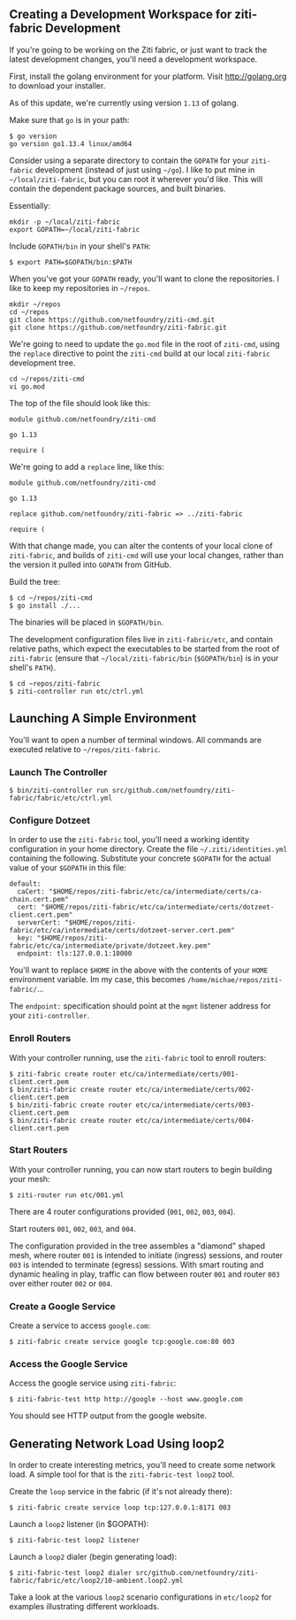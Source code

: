## Creating a Development Workspace for ziti-fabric Development

If you're going to be working on the Ziti fabric, or just want to track the latest development changes, you'll need a development workspace.

First, install the golang environment for your platform. Visit http://golang.org to download your installer.

As of this update, we're currently using version `1.13` of golang.

Make sure that `go` is in your path:

```
$ go version
go version go1.13.4 linux/amd64
```

Consider using a separate directory to contain the `GOPATH` for your `ziti-fabric` development (instead of just using `~/go`). I like to put mine in `~/local/ziti-fabric`, but you can root it wherever you'd like. This will contain the dependent package sources, and built binaries.

Essentially:

```
mkdir -p ~/local/ziti-fabric
export GOPATH=~/local/ziti-fabric
```

Include `GOPATH/bin` in your shell's `PATH`:

```
$ export PATH=$GOPATH/bin:$PATH
```

When you've got your `GOPATH` ready, you'll want to clone the repositories. I like to keep my repositories in `~/repos`.

```
mkdir ~/repos
cd ~/repos
git clone https://github.com/netfoundry/ziti-cmd.git
git clone https://github.com/netfoundry/ziti-fabric.git
```

We're going to need to update the `go.mod` file in the root of `ziti-cmd`, using the `replace` directive to point the `ziti-cmd` build at our local `ziti-fabric` development tree.

```
cd ~/repos/ziti-cmd
vi go.mod
```

The top of the file should look like this:

```
module github.com/netfoundry/ziti-cmd

go 1.13

require (
```

We're going to add a `replace` line, like this:

```
module github.com/netfoundry/ziti-cmd

go 1.13

replace github.com/netfoundry/ziti-fabric => ../ziti-fabric

require (
```
	
With that change made, you can alter the contents of your local clone of `ziti-fabric`, and builds of `ziti-cmd` will use your local changes, rather than the version it pulled into `GOPATH` from GitHub.

Build the tree:

```
$ cd ~/repos/ziti-cmd
$ go install ./...
```

The binaries will be placed in `$GOPATH/bin`.

The development configuration files live in `ziti-fabric/etc`, and contain relative paths, which expect the executables to be started from the root of `ziti-fabric` (ensure that `~/local/ziti-fabric/bin` (`$GOPATH/bin`) is in your shell's `PATH`).

```
$ cd ~repos/ziti-fabric
$ ziti-controller run etc/ctrl.yml
```

## Launching A Simple Environment

You'll want to open a number of terminal windows. All commands are executed relative to `~/repos/ziti-fabric`.

### Launch The Controller

`$ bin/ziti-controller run src/github.com/netfoundry/ziti-fabric/fabric/etc/ctrl.yml`

### Configure Dotzeet

In order to use the `ziti-fabric` tool, you'll need a working identity configuration in your home directory. Create the file `~/.ziti/identities.yml` containing the following. Substitute your concrete `$GOPATH` for the actual value of your `$GOPATH` in this file:

```
default:
  caCert: "$HOME/repos/ziti-fabric/etc/ca/intermediate/certs/ca-chain.cert.pem"
  cert: "$HOME/repos/ziti-fabric/etc/ca/intermediate/certs/dotzeet-client.cert.pem"
  serverCert: "$HOME/repos/ziti-fabric/etc/ca/intermediate/certs/dotzeet-server.cert.pem"
  key: "$HOME/repos/ziti-fabric/etc/ca/intermediate/private/dotzeet.key.pem"
  endpoint: tls:127.0.0.1:10000
```

You'll want to replace `$HOME` in the above with the contents of your `HOME` environment variable. Im my case, this becomes `/home/michae/repos/ziti-fabric/`...

The `endpoint:` specification should point at the `mgmt` listener address for your `ziti-controller`.

### Enroll Routers

With your controller running, use the `ziti-fabric` tool to enroll routers:

```
$ ziti-fabric create router etc/ca/intermediate/certs/001-client.cert.pem
$ bin/ziti-fabric create router etc/ca/intermediate/certs/002-client.cert.pem
$ bin/ziti-fabric create router etc/ca/intermediate/certs/003-client.cert.pem
$ bin/ziti-fabric create router etc/ca/intermediate/certs/004-client.cert.pem
```

### Start Routers

With your controller running, you can now start routers to begin building your mesh:

```
$ ziti-router run etc/001.yml
```

There are 4 router configurations provided (`001`, `002`, `003`, `004`).

Start routers `001`, `002`, `003`, and `004`.

The configuration provided in the tree assembles a "diamond" shaped mesh, where router `001` is intended to initiate (ingress) sessions, and router `003` is intended to terminate (egress) sessions. With smart routing and dynamic healing in play, traffic can flow between router `001` and router `003` over either router `002` or `004`. 

### Create a Google Service

Create a service to access `google.com`:

```
$ ziti-fabric create service google tcp:google.com:80 003
```

### Access the Google Service

Access the google service using `ziti-fabric`:

```
$ ziti-fabric-test http http://google --host www.google.com
```

You should see HTTP output from the google website.

## Generating Network Load Using loop2

In order to create interesting metrics, you'll need to create some network load. A simple tool for that is the `ziti-fabric-test loop2` tool.

Create the `loop` service in the fabric (if it's not already there):

```
$ ziti-fabric create service loop tcp:127.0.0.1:8171 003
```

Launch a `loop2` listener (in $GOPATH):

```
$ ziti-fabric-test loop2 listener
```
    
Launch a `loop2` dialer (begin generating load):

```
$ ziti-fabric-test loop2 dialer src/github.com/netfoundry/ziti-fabric/fabric/etc/loop2/10-ambient.loop2.yml
```
    
Take a look at the various `loop2` scenario configurations in `etc/loop2` for examples illustrating different workloads.